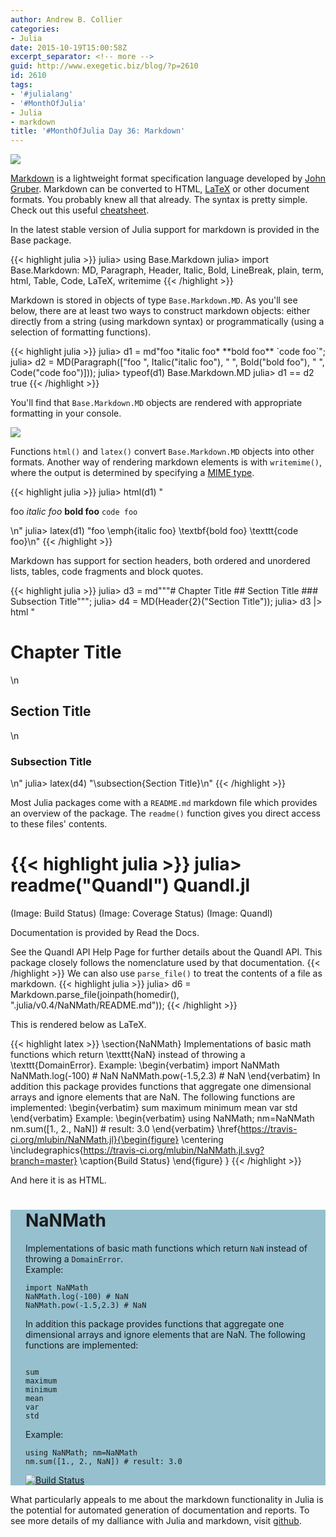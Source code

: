 ```yaml
---
author: Andrew B. Collier
categories:
- Julia
date: 2015-10-19T15:00:58Z
excerpt_separator: <!-- more -->
guid: http://www.exegetic.biz/blog/?p=2610
id: 2610
tags:
- '#julialang'
- '#MonthOfJulia'
- Julia
- markdown
title: '#MonthOfJulia Day 36: Markdown'
---
```


<!--more-->

<img src="/img/2015/10/Julia-Logo-Markdown.png" >

[Markdown](https://en.wikipedia.org/wiki/Markdown) is a lightweight format specification language developed by [John Gruber](https://daringfireball.net/projects/markdown/). Markdown can be converted to HTML, [LaTeX](https://www.latex-project.org/) or other document formats. You probably knew all that already. The syntax is pretty simple. Check out this useful [cheatsheet](https://github.com/adam-p/markdown-here/wiki/Markdown-Cheatsheet).

In the latest stable version of Julia support for markdown is provided in the Base package.

{{< highlight julia >}}
julia> using Base.Markdown
julia> import Base.Markdown: MD, Paragraph, Header, Italic, Bold, LineBreak, plain, term, html,
                             Table, Code, LaTeX, writemime
{{< /highlight >}}

Markdown is stored in objects of type `Base.Markdown.MD`. As you'll see below, there are at least two ways to construct markdown objects: either directly from a string (using markdown syntax) or programmatically (using a selection of formatting functions).

{{< highlight julia >}}
julia> d1 = md"foo \*italic foo\* \*\*bold foo\*\* \`code foo\`";
julia> d2 = MD(Paragraph(["foo ", Italic("italic foo"), " ", Bold("bold foo"), " ",
               Code("code foo")]));
julia> typeof(d1)
Base.Markdown.MD
julia> d1 == d2
true
{{< /highlight >}}

You'll find that `Base.Markdown.MD` objects are rendered with appropriate formatting in your console.

<img src="/img/2015/10/julia-console-markdown.jpg" >

Functions `html()` and `latex()` convert `Base.Markdown.MD` objects into other formats. Another way of rendering markdown elements is with `writemime()`, where the output is determined by specifying a [MIME type](https://en.wikipedia.org/wiki/MIME).

{{< highlight julia >}}
julia> html(d1)
"<p>foo <em>italic foo</em> <strong>bold foo</strong> <code>code foo</code></p>\n"
julia> latex(d1)
"foo \\emph{italic foo} \\textbf{bold foo} \\texttt{code foo}\n"
{{< /highlight >}}

Markdown has support for section headers, both ordered and unordered lists, tables, code fragments and block quotes.

{{< highlight julia >}}
julia> d3 = md"""# Chapter Title
       ## Section Title
       ### Subsection Title""";
julia> d4 = MD(Header{2}("Section Title"));
julia> d3 |> html
"<h1>Chapter Title</h1>\n<h2>Section Title</h2>\n<h3>Subsection Title</h3>\n"
julia> latex(d4)
"\\subsection{Section Title}\n"
{{< /highlight >}}

Most Julia packages come with a `README.md` markdown file which provides an overview of the package. The `readme()` function gives you direct access to these files' contents.

{{< highlight julia >}}
julia> readme("Quandl")
  Quandl.jl
  ============
  (Image: Build Status)
  (Image: Coverage Status)
  (Image: Quandl)
  
  Documentation is provided by Read the Docs.
  
  See the Quandl API Help Page for further details about the Quandl API. This package
  closely follows the nomenclature used by that documentation.
{{< /highlight >}}
We can also use `parse_file()` to treat the contents of a file as markdown.
{{< highlight julia >}}
julia> d6 = Markdown.parse_file(joinpath(homedir(), ".julia/v0.4/NaNMath/README.md"));
{{< /highlight >}}

This is rendered below as LaTeX.

{{< highlight latex >}}
\section{NaNMath}
Implementations of basic math functions which return \texttt{NaN} instead of throwing a
\texttt{DomainError}.
Example:
\begin{verbatim}
import NaNMath
NaNMath.log(-100) # NaN
NaNMath.pow(-1.5,2.3) # NaN
\end{verbatim}
In addition this package provides functions that aggregate one dimensional arrays and ignore
elements that are NaN. The following functions are implemented:
\begin{verbatim}
sum
maximum
minimum
mean
var
std
\end{verbatim}
Example:
\begin{verbatim}
using NaNMath; nm=NaNMath
nm.sum([1., 2., NaN]) # result: 3.0
\end{verbatim}
\href{https://travis-ci.org/mlubin/NaNMath.jl}{\begin{figure}
\centering
\includegraphics{https://travis-ci.org/mlubin/NaNMath.jl.svg?branch=master}
\caption{Build Status}
\end{figure}
}
{{< /highlight >}}

And here it is as HTML.

<div style="background-color: #96C0CE; padding: 0px 24px">
  <h1>
    NaNMath
  </h1>

  <p>
    Implementations of basic math functions which return <code>NaN</code> instead of throwing a <code>DomainError</code>.<br /> Example:
  </p>

<pre><code class="language-julia">import NaNMath
NaNMath.log&#40;-100&#41; # NaN
NaNMath.pow&#40;-1.5,2.3&#41; # NaN</code>
</pre>

  <p>
    In addition this package provides functions that aggregate one dimensional arrays and ignore elements that are NaN. The following functions are implemented:
  </p>

  <pre><code>
sum
maximum
minimum
mean
var
std</code></pre>

  <p>
    Example:
  </p>

  <pre><code class="language-julia">using NaNMath; nm&#61;NaNMath
nm.sum&#40;&#91;1., 2., NaN&#93;&#41; # result: 3.0</code></pre>

  <p>
    <a href="https://travis-ci.org/mlubin/NaNMath.jl">
      <img src="https://travis-ci.org/mlubin/NaNMath.jl.svg?branch&#61;master" alt="Build Status" />
    </a>
  </p>
</div> 

What particularly appeals to me about the markdown functionality in Julia is the potential for automated generation of documentation and reports. To see more details of my dalliance with Julia and markdown, visit [github](https://github.com/DataWookie/MonthOfJulia).
